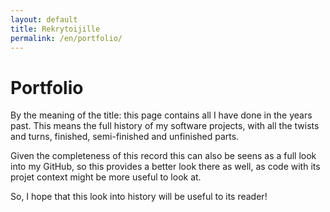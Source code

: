 ```yaml
---
layout: default
title: Rekrytoijille
permalink: /en/portfolio/
---
```


# Portfolio

By the meaning of the title: this page contains all I have done in the years past. This means the full history of my software projects, with all the twists and turns, finished, semi-finished and unfinished parts.

Given the completeness of this record this can also be seens as a full look into my GitHub, so this provides a better look there as well, as code with its projet context might be more useful to look at.

So, I hope that this look into history will be useful to its reader!

<script>
gtag("event", "view_item", {
    currency: "EUR",
    value: 244.99,
    items: [
        item_id: 100011,
        item_name: "Revo Beast X",
        brand: "Abu Garcia",
        price: 254.99,
        discount: 10.00
    ]
    })
</script>
